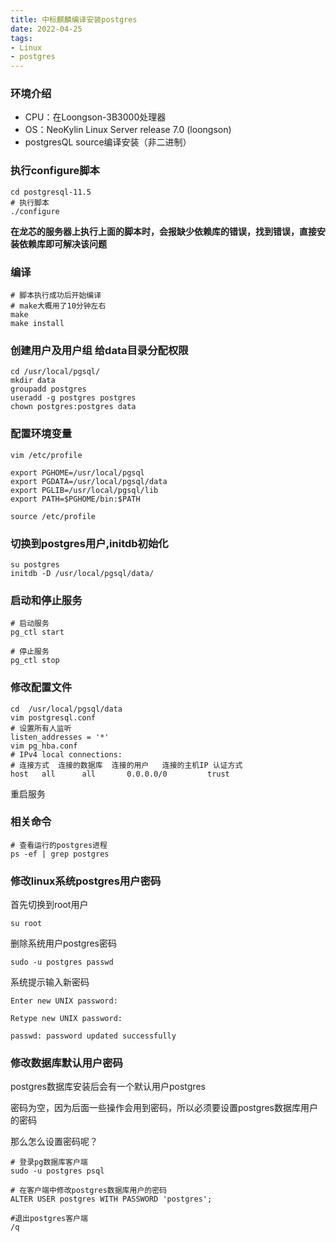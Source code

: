 ```yaml
---
title: 中标麒麟编译安装postgres
date: 2022-04-25
tags:
- Linux
- postgres
---
```


### 环境介绍

* CPU：在Loongson-3B3000处理器
* OS：NeoKylin Linux Server release 7.0 (loongson)
* postgresQL source编译安装（非二进制）

### 执行configure脚本

```shell
cd postgresql-11.5
# 执行脚本
./configure
```

**在龙芯的服务器上执行上面的脚本时，会报缺少依赖库的错误，找到错误，直接安装依赖库即可解决该问题**

### 编译

```shell
# 脚本执行成功后开始编译
# make大概用了10分钟左右
make
make install
```

### 创建用户及用户组 给data目录分配权限

```shell
cd /usr/local/pgsql/
mkdir data
groupadd postgres
useradd -g postgres postgres
chown postgres:postgres data
```

### 配置环境变量

```shell
vim /etc/profile

export PGHOME=/usr/local/pgsql
export PGDATA=/usr/local/pgsql/data
export PGLIB=/usr/local/pgsql/lib
export PATH=$PGHOME/bin:$PATH

source /etc/profile
```

### 切换到postgres用户,initdb初始化

```shell
su postgres
initdb -D /usr/local/pgsql/data/
```

### 启动和停止服务

```shell
# 启动服务
pg_ctl start

# 停止服务
pg_ctl stop
```

### 修改配置文件

```shell
cd  /usr/local/pgsql/data
vim postgresql.conf
# 设置所有人监听
listen_addresses = '*'
vim pg_hba.conf
# IPv4 local connections:   
# 连接方式	连接的数据库	连接的用户	连接的主机IP	认证方式
host   all      all       0.0.0.0/0         trust
```

重启服务

### 相关命令

```shell
# 查看运行的postgres进程
ps -ef | grep postgres
```

### 修改linux系统postgres用户密码

首先切换到root用户

```shell
su root
```

删除系统用户postgres密码

```shell
sudo -u postgres passwd
```

系统提示输入新密码

```shell
Enter new UNIX password:

Retype new UNIX password:

passwd: password updated successfully
```

### 修改数据库默认用户密码

postgres数据库安装后会有一个默认用户postgres

密码为空，因为后面一些操作会用到密码，所以必须要设置postgres数据库用户的密码

那么怎么设置密码呢？

```shell
# 登录pg数据库客户端
sudo -u postgres psql

# 在客户端中修改postgres数据库用户的密码
ALTER USER postgres WITH PASSWORD 'postgres';

#退出postgres客户端
/q
```

